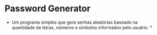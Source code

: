 # Password Generator
* Um programa simples que gera senhas aleatórias baseado na quantidade de letras, números e símbolos informados pelo usuário. *
